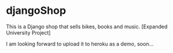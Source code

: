 djangoShop
==========

This is a Django shop that sells bikes, books and music. [Expanded University Project]


I am looking forward to upload it to heroku as a demo, soon...
